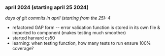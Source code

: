 ### april 2024 (starting april 25 2024)
*days of git commits in april (starting from the 25): 4*
- refactored GAP form -- error validation function is stored in its own file & imported to component (makes testing much smoother)
- started harvard cs50
- learning: when testing function, how many tests to run ensure 100% coverage?
